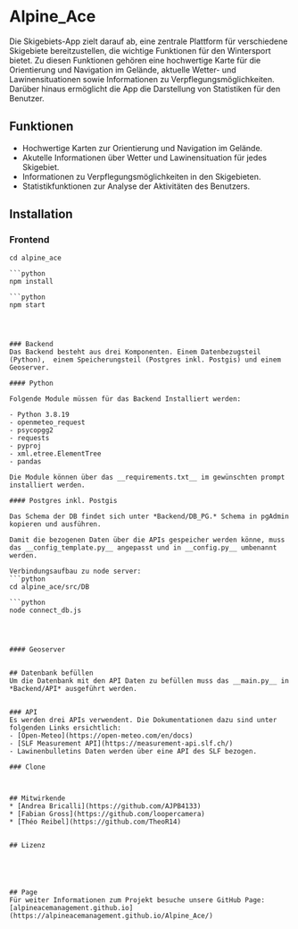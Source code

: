 # Alpine_Ace
Die Skigebiets-App zielt darauf ab, eine zentrale Plattform für verschiedene Skigebiete bereitzustellen, die wichtige Funktionen für den Wintersport bietet. Zu diesen Funktionen gehören eine hochwertige Karte für die Orientierung und Navigation im Gelände, aktuelle Wetter- und Lawinensituationen sowie Informationen zu Verpflegungsmöglichkeiten. Darüber hinaus ermöglicht die App die Darstellung von Statistiken für den Benutzer.

## Funktionen

- Hochwertige Karten zur Orientierung und Navigation im Gelände.
- Akutelle Informationen über Wetter und Lawinensituation für jedes Skigebiet.
- Informationen zu Verpflegungsmöglichkeiten in den Skigebieten.
- Statistikfunktionen zur Analyse der Aktivitäten des Benutzers.

## Installation

### Frontend

```pyhton
cd alpine_ace

```python
npm install

```python
npm start




### Backend
Das Backend besteht aus drei Komponenten. Einem Datenbezugsteil (Python),  einem Speicherungsteil (Postgres inkl. Postgis) und einem Geoserver.

#### Python

Folgende Module müssen für das Backend Installiert werden:

- Python 3.8.19
- openmeteo_request
- psycopgg2
- requests
- pyproj
- xml.etree.ElementTree
- pandas

Die Module können über das __requirements.txt__ im gewünschten prompt installiert werden.

#### Postgres inkl. Postgis

Das Schema der DB findet sich unter *Backend/DB_PG.* Schema in pgAdmin kopieren und ausführen.

Damit die bezogenen Daten über die APIs gespeicher werden könne, muss das __config_template.py__ angepasst und in __config.py__ umbenannt werden.

Verbindungsaufbau zu node server:
```python
cd alpine_ace/src/DB

```python
node connect_db.js




#### Geoserver


## Datenbank befüllen
Um die Datenbank mit den API Daten zu befüllen muss das __main.py__ in *Backend/API* ausgeführt werden.


### API
Es werden drei APIs verwendent. Die Dokumentationen dazu sind unter folgenden Links ersichtlich:
- [Open-Meteo](https://open-meteo.com/en/docs)
- [SLF Measurement API](https://measurement-api.slf.ch/)
- Lawinenbulletins Daten werden über eine API des SLF bezogen.

### Clone



## Mitwirkende
* [Andrea Bricalli](https://github.com/AJPB4133)
* [Fabian Gross](https://github.com/loopercamera)
* [Théo Reibel](https://github.com/TheoR14)


## Lizenz





## Page
Für weiter Informationen zum Projekt besuche unsere GitHub Page:
[alpineacemanagement.github.io](https://alpineacemanagement.github.io/Alpine_Ace/)
